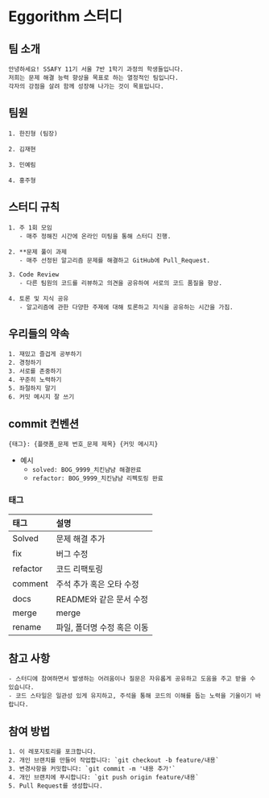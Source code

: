 # Eggorithm 스터디

## 팀 소개
```
안녕하세요! SSAFY 11기 서울 7반 1학기 과정의 학생들입니다. 
저희는 문제 해결 능력 향상을 목표로 하는 열정적인 팀입니다. 
각자의 강점을 살려 함께 성장해 나가는 것이 목표입니다.
```

## 팀원
```
1. 한진형 (팀장)

2. 김재현

3. 민예림

4. 홍주형
```

## 스터디 규칙
```
1. 주 1회 모임
   - 매주 정해진 시간에 온라인 미팅을 통해 스터디 진행.

2. **문제 풀이 과제
   - 매주 선정된 알고리즘 문제를 해결하고 GitHub에 Pull_Request.

3. Code Review
   - 다른 팀원의 코드를 리뷰하고 의견을 공유하여 서로의 코드 품질을 향상.

4. 토론 및 지식 공유
   - 알고리즘에 관한 다양한 주제에 대해 토론하고 지식을 공유하는 시간을 가짐.
```

## 우리들의 약속
```
1. 재밌고 즐겁게 공부하기
2. 경청하기
3. 서로를 존중하기
4. 꾸준히 노력하기
5. 좌절하지 말기
6. 커밋 메시지 잘 쓰기
```


## commit 컨벤션

```
{태그}: {플랫폼_문제 번호_문제 제목} {커밋 메시지}
```
- 예시
  - `solved: BOG_9999_치킨냠냠 해결완료`
  - `refactor: BOG_9999_치킨냠냠 리펙토링 완료`


###  태그

| 태그       | 설명                      |
|:---------|:------------------------|
| Solved     | 문제 해결 추가               |
| fix      | 버그 수정                   |
| refactor | 코드 리팩토링               |
| comment  | 주석 추가 혹은 오타 수정 |
| docs     | README와 같은 문서 수정        |
| merge    | merge                   |
| rename   | 파일, 폴더명 수정 혹은 이동        |





## 참고 사항
```
- 스터디에 참여하면서 발생하는 어려움이나 질문은 자유롭게 공유하고 도움을 주고 받을 수 있습니다.
- 코드 스타일은 일관성 있게 유지하고, 주석을 통해 코드의 이해를 돕는 노력을 기울이기 바랍니다.
```

## 참여 방법
```
1. 이 레포지토리를 포크합니다.
2. 개인 브랜치를 만들어 작업합니다: `git checkout -b feature/내용`
3. 변경사항을 커밋합니다: `git commit -m '내용 추가'`
4. 개인 브랜치에 푸시합니다: `git push origin feature/내용`
5. Pull Request를 생성합니다.
```
